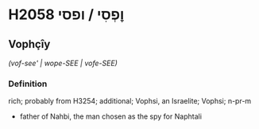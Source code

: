 # H2058 וׇפְסִי / ופסי

## Vophçîy

_(vof-see' | wope-SEE | vofe-SEE)_

### Definition

rich; probably from H3254; additional; Vophsi, an Israelite; Vophsi; n-pr-m

- father of Nahbi, the man chosen as the spy for Naphtali

